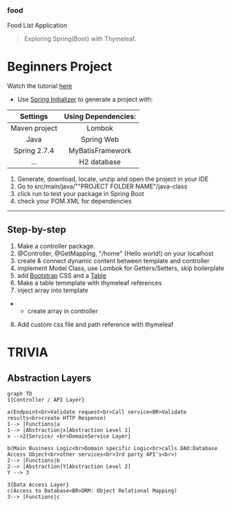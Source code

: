 ### food
 Food List Application

>  Exploring Spring(Boot) with Thymeleaf.

# Beginners Project
Watch the tutorial [here](https://www.youtube.com/watch?v=hoVUmn8ZCOo "Spring Boot Thymeleaf Tutorial for beginners")

* Use [Spring Initializer](https://start.spring.io/) to generate a project with:

|   Settings    | Using Dependencies: |
|:-------------:|:-------------------:|
| Maven project |       Lombok        |
|     Java      |     Spring Web      |
| Spring 2.7.4  |  MyBatisFramework   |
|      ...      |     H2 database     |

1. Generate, download, locate, unzip and open the project in your IDE
2. Go to src/main/java/""PROJECT FOLDER NAME"/java-class
3. click run to test your package in Spring Boot
4. check your POM.XML for dependencies

---
## Step-by-step
1. Make a controller package.
2. @Controller, @GetMapping, "/home" (Hello world!) on your localhost
3. create & connect dynamic content between template and controller
4. implement Model Class, use Lombok for Getters/Setters, skip boilerplate
5. add [Bootstrap](https://getbootstrap.com/ "Bootstrap") CSS and a [Table](https://getbootstrap.com/docs/5.2/content/tables/ "Bootstrap Table")
6. Make a table temmplate with thymeleaf references
7. inject array into template
- - create array in controller
8. Add custom css file and path reference with thymeleaf


# TRIVIA
## Abstraction Layers
```mermaid
graph TD
1{Controller / API Layer}

a(Endpoint<br>Validate request<br>Call service<BR>Validate results<br>create HTTP Response)
1--> |Functions|a
1--> |Abstraction|x[Abstraction Level 1]
x -->2{Service/ <br>DomainService Layer}

b(Main Business Logic<br>Domain specific Logic<br>calls DAO:Database Access Object<br>other services<br>3rd party API's<br>)
2--> |Functions|b
2--> |Abstraction|Y[Abstraction Level 2]
Y --> 3

3{Data Access Layer}
c(Access to Database<BR>ORM: Object Relational Mapping)
3--> |Functions|c

```